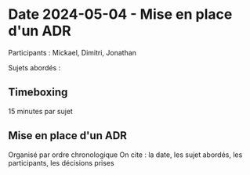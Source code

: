 # Date 2024-05-04 - Mise en place d'un ADR
Participants : Mickael, Dimitri, Jonathan

Sujets abordés : 

## Timeboxing 
15 minutes par sujet

## Mise en place d'un ADR
Organisé par ordre chronologique
On cite : la date, les sujet abordés, les participants, les décisions prises
 





